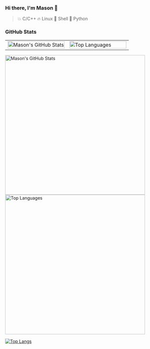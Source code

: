 ### Hi there, I'm Mason 👋

> 💥 C/C++
> 🔥 Linux
> 🌙 Shell
> 🌟 Python

### GitHub Stats

<table style="width:100%">
  <tr>
    <td style="width:50%">
      <img src="https://github-readme-stats.vercel.app/api?username=MasonCodingHere&show_icons=true&theme=ambient_gradient&hide=prs,issues,contribs" alt="Mason's GitHub Stats" style="width:100%;" />
    </td>
    <td style="width:50%">
      <img src="https://github-readme-stats.vercel.app/api/top-langs/?username=MasonCodingHere&hide=QMake,HTML&layout=compact&theme=ambient_gradient&card_width=495" alt="Top Languages" style="width:100%;" />
    </td>
  </tr>
</table>




<img src="https://github-readme-stats.vercel.app/api?username=MasonCodingHere&show_icons=true&theme=ambient_gradient&hide=prs,issues,contribs" alt="Mason's GitHub Stats" style="width: 450px;" /> <img src="https://github-readme-stats.vercel.app/api/top-langs/?username=MasonCodingHere&hide=QMake,HTML&layout=compact&theme=ambient_gradient&card_width=450" alt="Top Languages" style="width:450;" />

[![Top Langs](https://github-readme-stats.vercel.app/api/top-langs/?username=MasonCodingHere&hide=QMake,HTML&theme=ambient_gradient&layout=compact&card_width=450)](https://github.com/anuraghazra/github-readme-stats)
